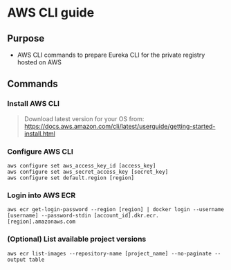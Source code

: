 # AWS CLI guide

## Purpose

- AWS CLI commands to prepare Eureka CLI for the private registry hosted on AWS

## Commands

### Install AWS CLI

> Download latest version for your OS from: <https://docs.aws.amazon.com/cli/latest/userguide/getting-started-install.html>

### Configure AWS CLI

```shell
aws configure set aws_access_key_id [access_key]
aws configure set aws_secret_access_key [secret_key]
aws configure set default.region [region]
```

### Login into AWS ECR

```shell
aws ecr get-login-password --region [region] | docker login --username [username] --password-stdin [account_id].dkr.ecr.[region].amazonaws.com
```

### (Optional) List available project versions

```shell
aws ecr list-images --repository-name [project_name] --no-paginate --output table
```
